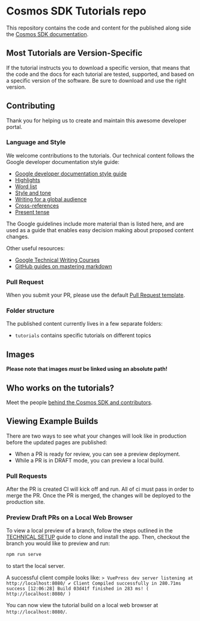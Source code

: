 # Cosmos SDK Tutorials repo

This repository contains the code and content for the published along side the [Cosmos SDK documentation](https://docs.cosmos.network/).

## Most Tutorials are Version-Specific

If the tutorial instructs you to download a specific version, that means that the code and the docs for each tutorial are tested, supported, and based on a specific version of the software. Be sure to download and use the right version.

## Contributing

Thank you for helping us to create and maintain this awesome developer portal.

### Language and Style

We welcome contributions to the tutorials. Our technical content follows the Google developer documentation style guide:

* [Google developer documentation style guide](https://developers.google.com/style)
* [Highlights](https://developers.google.com/style/highlights)
* [Word list](https://developers.google.com/style/word-list)
* [Style and tone](https://developers.google.com/style/tone)
* [Writing for a global audience](https://developers.google.com/style/translation)
* [Cross-references](https://developers.google.com/style/cross-references)
* [Present tense](https://developers.google.com/style/tense)

The Google guidelines include more material than is listed here, and are used as a guide that enables easy decision making about proposed content changes.

Other useful resources:

* [Google Technical Writing Courses](https://developers.google.com/tech-writing)
* [GitHub guides on mastering markdown](https://docs.github.com/en/get-started/writing-on-github/getting-started-with-writing-and-formatting-on-github/basic-writing-and-formatting-syntax)

### Pull Request

When you submit your PR, please use the default [Pull Request template](/.github/PULL_REQUEST_TEMPLATE.md).

### Folder structure

The published content currently lives in a few separate folders:

* `tutorials` contains specific tutorials on different topics

## Images

**Please note that images _must_ be linked using an absolute path!**

## Who works on the tutorials?

Meet the people [behind the Cosmos SDK and contributors](https://github.com/cosmos/sdk-tutorials/graphs/contributors).

## Viewing Example Builds

There are two ways to see what your changes will look like in production before the updated pages are published:

* When a PR is ready for review, you can see a preview deployment.
* While a PR is in DRAFT mode, you can preview a local build.

### Pull Requests

After the PR is created CI will kick off and run. All of ci must pass in order to merge the PR. Once the PR is merged, the changes will be deployed to the production site.

### Preview Draft PRs on a Local Web Browser

To view a local preview of a branch, follow the steps outlined in the [TECHNICAL SETUP](TECHNICAL-SETUP.md) guide to clone and install the app. Then, checkout the branch you would like to preview and run:

```sh
npm run serve
```

to start the local server.

A successful client compile looks like: `> VuePress dev server listening at http://localhost:8080/ ✔ Client Compiled successfully in 280.71ms success [12:06:28] Build 03d41f finished in 283 ms! ( http://localhost:8080/ )`

You can now view the tutorial build on a local web browser at `http://localhost:8080/`.
